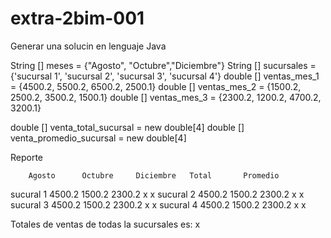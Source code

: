 # extra-2bim-001
Generar una solucin en lenguaje Java

String [] meses = {"Agosto", "Octubre","Diciembre"}
String [] sucursales = {'sucursal 1', 'sucursal 2', 'sucursal 3', 'sucursal 4'}
double [] ventas_mes_1 = {4500.2, 5500.2, 6500.2, 2500.1} 
double [] ventas_mes_2 = {1500.2, 2500.2, 3500.2, 1500.1}
double [] ventas_mes_3 = {2300.2, 1200.2, 4700.2, 3200.1}

double [] venta_total_sucursal = new double[4]
double [] venta_promedio_sucursal = new double[4]


Reporte

		Agosto		Octubre		Diciembre	Total		Promedio

sucural 1	4500.2		1500.2		2300.2		x		x
sucural 2	4500.2		1500.2		2300.2		x		x
sucural 3	4500.2		1500.2		2300.2		x		x
sucural 4	4500.2		1500.2		2300.2		x		x

Totales de ventas de todas la sucursales es: x
